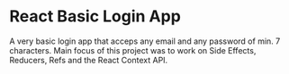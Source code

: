 # React Basic Login App

A very basic login app that acceps any email and any password of min. 7 characters. Main focus of this project was to work on Side Effects, Reducers, Refs and the React Context API.
